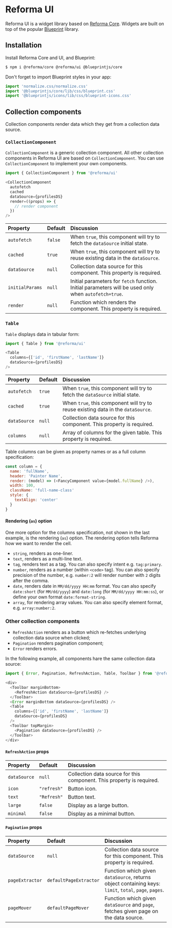 # Reforma UI

Reforma UI is a widget library based on [Reforma Core](https://github.com/dimakura/reforma/tree/master/core). Widgets are built on top of the popular [Blueprint](https://blueprintjs.com) library.

## Installation

Install Reforma Core and UI, and Blueprint:

```sh
$ npm i @reforma/core @reforma/ui @blueprintjs/core
```

Don't forget to import Blueprint styles in your app:

```js
import 'normalize.css/normalize.css'
import '@blueprintjs/core/lib/css/blueprint.css'
import '@blueprintjs/icons/lib/css/blueprint-icons.css'
```

## Collection components

Collection components render data which they get from a collection data source.

### `CollectionComponent`

`CollectionComponent` is a generic collection component. All other collection components in Reforma UI are based on `CollectionComponent`. You can use `CollectionComponent` to implement your own components.

```js
import { CollectionComponent } from '@reforma/ui'

<CollectionComponent
  autofetch
  cached
  dataSource={profilesDS}
  render=((props) => {
    // render component
  })
/>
```

| Property | Default | Discussion |
| :------- | :------ | :--------- |
| `autofetch` | `false` | When `true`, this component will try to fetch the `dataSource` initial state. |
| `cached` | `true` | When `true`, this component will try to reuse existing data in the `dataSource`. |
| `dataSource` | `null` | Collection data source for this component. This property is required. |
| `initialParams` | `null` | Initial parameters for `fetch` function. Initial parameters will be used only when `autofetch=true`. |
| `render` | `null` | Function which renders the component. This property is required.

### `Table`

`Table` displays data in tabular form:

```js
import { Table } from '@reforma/ui'

<Table
  columns={['id', 'firstName', 'lastName']}
  dataSource={profilesDS}
/>
```

| Property | Default | Discussion |
| :------- | :------ | :--------- |
| `autofetch` | `true` | When `true`, this component will try to fetch the `dataSource` initial state. |
| `cached` | `true` | When `true`, this component will try to reuse existing data in the `dataSource`. |
| `dataSource` | `null` | Collection data source for this component. This property is required.
| `columns` | `null` | Array of columns for the given table. This property is required.

Table columns can be given as property names or as a full column specification:

```js
const column = {
  name: 'fullName',
  header: 'Painter Name',
  render: (model) => (<FancyComponent value={model.fullName} />),
  width: 100,
  className: 'full-name-class'
  style: {
    textAlign: 'center'
  }
}
```

#### Rendering (`as`) option

One more option for the columns specification, not shown in the last example, is the rendering (`as`) option. The rendering option tells Reforma how we want to render the cell.

- `string`, renders as one-liner.
- `text`, renders as a multi-line text.
- `tag`, renders text as a tag. You can also specify intent e.g. `tag:primary`.
- `number`, renders as a number (within `<code>` tag). You can also specify precision of the number, e.g. `number:2` will render number with `2` digits after the comma.
- `date`, renders date in `MM/dd/yyyy HH:mm` format. You can also specify `date:short` (for `MM/dd/yyyy`) and `date:long` (for `MM/dd/yyyy HH:mm:ss`), or define your own format `date:format-string`.
- `array`, for rendering array values. You can also specify element format, e.g. `array:number:2`.

### Other collection components

- `RefreshAction` renders as a button which re-fetches underlying collection data source when clicked;
- `Pagination` renders pagination component;
- `Error` renders errors.

In the following example, all components hare the same collection data source:

```js
import { Error, Pagination, RefreshAction, Table, Toolbar } from '@reforma/ui'

<div>
  <Toolbar marginBottom>
    <RefreshAction dataSource={profilesDS} />
  </Toolbar>
  <Error marginBottom dataSource={profilesDS} />
  <Table
    columns={['id', 'firstName', 'lastName']}
    dataSource={profilesDS}
  />
  <Toolbar topMargin>
    <Pagination dataSource={profilesDS} />
  </Toolbar>
</div>
```

#### `RefreshAction` props

| Property | Default | Discussion |
| :------- | :------ | :--------- |
| `dataSource` | `null` | Collection data source for this component. This property is required. |
| `icon` | `"refresh"` | Button icon. |
| `text` | `"Refresh"` | Button text. |
| `large` | `false` | Display as a large button. |
| `minimal` | `false` | Display as a minimal button. |

#### `Pagination` props

| Property | Default | Discussion |
| :------- | :------ | :--------- |
| `dataSource` | `null` | Collection data source for this component. This property is required. |
| `pageExtractor` | `defaultPageExtractor` | Function which given `dataSource`, returns object containing keys: `limit`, `total`, `page`, `pages`. |
| `pageMover` | `defaultPageMover` | Function which given `dataSource` and `page`, fetches given page on the data source. |
